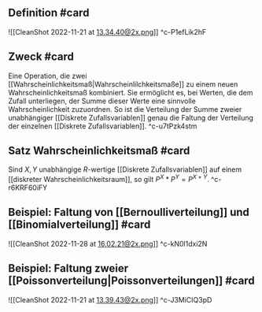 ## Definition #card 
![[CleanShot 2022-11-21 at 13.34.40@2x.png]]
^c-P1efLik2hF

## Zweck #card 
Eine Operation, die zwei [[Wahrscheinlichkeitsmaß|Wahrscheinlilchkeitsmaße]] zu einem neuen Wahrscheinlichkeitsmaß kombiniert. Sie ermöglicht es, bei Werten, die dem Zufall unterliegen, der Summe dieser Werte eine sinnvolle Wahrscheinlichkeit zuzuordnen. So ist die Verteilung der Summe zweier unabhängiger [[Diskrete Zufallsvariablen]] genau die Faltung der Verteilung der einzelnen [[Diskrete Zufallsvariablen]].
^c-u7tPzk4stm

## Satz Wahrscheinlichkeitsmaß #card 
Sind $X, Y$ unabhängige $R$-wertige [[Diskrete Zufallsvariablen]] auf einem [[diskreter Wahrscheinlichkeitsraum]], so gilt $P ^X * P ^Y= P ^{X+Y}$.
^c-r6KRF60iFY

## Beispiel: Faltung von [[Bernoulliverteilung]] und [[Binomialverteilung]] #card 
![[CleanShot 2022-11-28 at 16.02.21@2x.png]]
^c-kN0l1dxi2N


## Beispiel: Faltung zweier [[Poissonverteilung|Poissonverteilungen]] #card 
![[CleanShot 2022-11-21 at 13.39.43@2x.png]]
^c-J3MiCIQ3pD